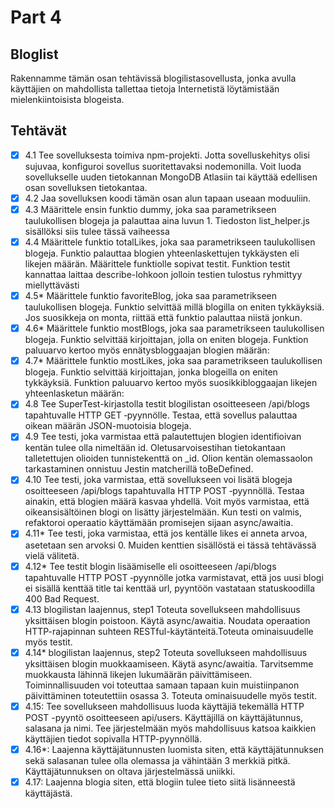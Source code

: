 # Part 4

## Bloglist

Rakennamme tämän osan tehtävissä blogilistasovellusta, jonka avulla käyttäjien on mahdollista tallettaa tietoja Internetistä löytämistään mielenkiintoisista blogeista.

## Tehtävät

- [x] 4.1 Tee sovelluksesta toimiva npm-projekti. Jotta sovelluskehitys olisi sujuvaa, konfiguroi sovellus suoritettavaksi nodemonilla. Voit luoda sovellukselle uuden tietokannan MongoDB Atlasiin tai käyttää edellisen osan sovelluksen tietokantaa.
- [x] 4.2 Jaa sovelluksen koodi tämän osan alun tapaan useaan moduuliin.
- [x] 4.3 Määrittele ensin funktio dummy, joka saa parametrikseen taulukollisen blogeja ja palauttaa aina luvun 1. Tiedoston list_helper.js sisällöksi siis tulee tässä vaiheessa
- [x] 4.4 Määrittele funktio totalLikes, joka saa parametrikseen taulukollisen blogeja. Funktio palauttaa blogien yhteenlaskettujen tykkäysten eli likejen määrän. Määrittele funktiolle sopivat testit. Funktion testit kannattaa laittaa describe-lohkoon jolloin testien tulostus ryhmittyy miellyttävästi
- [x] 4.5* Määrittele funktio favoriteBlog, joka saa parametrikseen taulukollisen blogeja. Funktio selvittää millä blogilla on eniten tykkäyksiä. Jos suosikkeja on monta, riittää että funktio palauttaa niistä jonkun.
- [x] 4.6* Määrittele funktio mostBlogs, joka saa parametrikseen taulukollisen blogeja. Funktio selvittää kirjoittajan, jolla on eniten blogeja. Funktion paluuarvo kertoo myös ennätysbloggaajan blogien määrän:
- [x] 4.7* Määrittele funktio mostLikes, joka saa parametrikseen taulukollisen blogeja. Funktio selvittää kirjoittajan, jonka blogeilla on eniten tykkäyksiä. Funktion paluuarvo kertoo myös suosikkibloggaajan likejen yhteenlasketun määrän:
- [x] 4.8 Tee SuperTest-kirjastolla testit blogilistan osoitteeseen /api/blogs tapahtuvalle HTTP GET ‑pyynnölle. Testaa, että sovellus palauttaa oikean määrän JSON-muotoisia blogeja.
- [x] 4.9 Tee testi, joka varmistaa että palautettujen blogien identifioivan kentän tulee olla nimeltään id. Oletusarvoisestihan tietokantaan talletettujen olioiden tunnistekenttä on _id. Olion kentän olemassaolon tarkastaminen onnistuu Jestin matcherillä toBeDefined.
- [x] 4.10 Tee testi, joka varmistaa, että sovellukseen voi lisätä blogeja osoitteeseen /api/blogs tapahtuvalla HTTP POST ‑pyynnöllä. Testaa ainakin, että blogien määrä kasvaa yhdellä. Voit myös varmistaa, että oikeansisältöinen blogi on lisätty järjestelmään. Kun testi on valmis, refaktoroi operaatio käyttämään promisejen sijaan async/awaitia.
- [x] 4.11* Tee testi, joka varmistaa, että jos kentälle likes ei anneta arvoa, asetetaan sen arvoksi 0. Muiden kenttien sisällöstä ei tässä tehtävässä vielä välitetä.
- [x] 4.12* Tee testit blogin lisäämiselle eli osoitteeseen /api/blogs tapahtuvalle HTTP POST ‑pyynnölle jotka varmistavat, että jos uusi blogi ei sisällä kenttää title tai kenttää url, pyyntöön vastataan statuskoodilla 400 Bad Request.
- [x] 4.13 blogilistan laajennus, step1
Toteuta sovellukseen mahdollisuus yksittäisen blogin poistoon.
Käytä async/awaitia. Noudata operaation HTTP-rajapinnan suhteen RESTful-käytänteitä.Toteuta ominaisuudelle myös testit.
- [x] 4.14* blogilistan laajennus, step2
Toteuta sovellukseen mahdollisuus yksittäisen blogin muokkaamiseen. Käytä async/awaitia.
Tarvitsemme muokkausta lähinnä likejen lukumäärän päivittämiseen. Toiminnallisuuden voi toteuttaa samaan tapaan kuin muistiinpanon päivittäminen toteutettiin osassa 3. Toteuta ominaisuudelle myös testit.
- [x] 4.15: Tee sovellukseen mahdollisuus luoda käyttäjiä tekemällä HTTP POST -pyyntö osoitteeseen api/users. Käyttäjillä on käyttäjätunnus, salasana ja nimi. Tee järjestelmään myös mahdollisuus katsoa kaikkien käyttäjien tiedot sopivalla HTTP-pyynnöllä.
- [x] 4.16*: Laajenna käyttäjätunnusten luomista siten, että käyttäjätunnuksen sekä salasanan tulee olla olemassa ja vähintään 3 merkkiä pitkä. Käyttäjätunnuksen on oltava järjestelmässä uniikki.
- [x] 4.17: Laajenna blogia siten, että blogiin tulee tieto siitä lisänneestä käyttäjästä.
